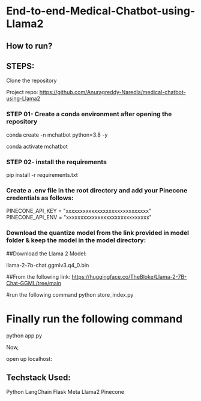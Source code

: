 # End-to-end-Medical-Chatbot-using-Llama2
## How to run?
## STEPS:
Clone the repository

Project repo: https://github.com/Anuragreddy-Naredla/medical-chatbot-using-Llama2

### STEP 01- Create a conda environment after opening the repository

conda create -n mchatbot python=3.8 -y

conda activate mchatbot

### STEP 02- install the requirements

pip install -r requirements.txt

### Create a .env file in the root directory and add your Pinecone credentials as follows:

PINECONE_API_KEY = "xxxxxxxxxxxxxxxxxxxxxxxxxxxxx"
PINECONE_API_ENV = "xxxxxxxxxxxxxxxxxxxxxxxxxxxxx"

### Download the quantize model from the link provided in model folder & keep the model in the model directory:
##Download the Llama 2 Model:

llama-2-7b-chat.ggmlv3.q4_0.bin


##From the following link:
https://huggingface.co/TheBloke/Llama-2-7B-Chat-GGML/tree/main

#run the following command
python store_index.py

# Finally run the following command
python app.py

Now,

open up localhost:

## Techstack Used:
Python
LangChain
Flask
Meta Llama2
Pinecone